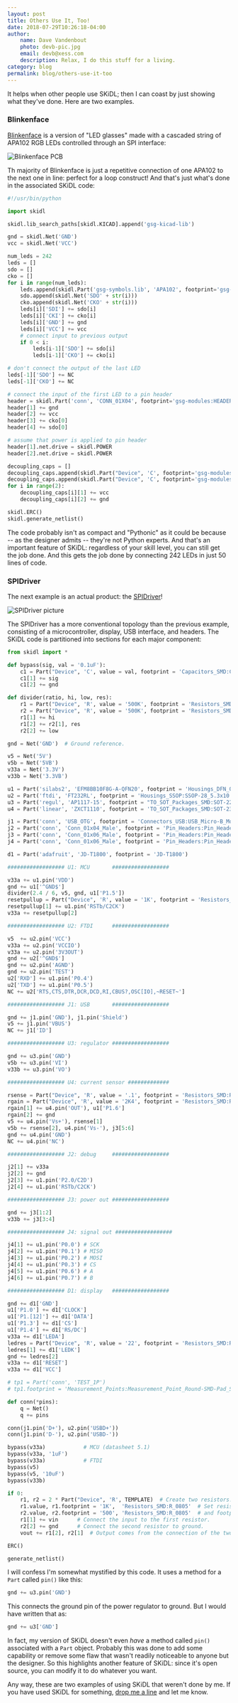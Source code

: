 ```yaml
---
layout: post
title: Others Use It, Too!
date: 2018-07-29T10:26:18-04:00
author:
    name: Dave Vandenbout
    photo: devb-pic.jpg
    email: devb@xess.com
    description: Relax, I do this stuff for a living.
category: blog
permalink: blog/others-use-it-too
---
```


It helps when other people use SKiDL; then I can coast by just showing what they've done.
Here are two examples.


### Blinkenface

[Blinkenface](https://github.com/mossmann/blinkenface) is a version of "LED glasses"
made with a cascaded string of APA102 RGB LEDs controlled through an SPI interface:

![Blinkenface PCB]({{site.url}}/images/others-use-it-too/blinkenface_pcb.png)

Th majority of Blinkenface is just a repetitive connection of one APA102 to the
next one in line: perfect for a loop construct!
And that's just what's done in the associated SKiDL code:

```py
#!/usr/bin/python

import skidl

skidl.lib_search_paths[skidl.KICAD].append('gsg-kicad-lib')

gnd = skidl.Net('GND')
vcc = skidl.Net('VCC')

num_leds = 242
leds = []
sdo = []
cko = []
for i in range(num_leds):
	leds.append(skidl.Part('gsg-symbols.lib', 'APA102', footprint='gsg-modules:APA102-2020'))
	sdo.append(skidl.Net('SDO' + str(i)))
	cko.append(skidl.Net('CKO' + str(i)))
	leds[i]['SDI'] += sdo[i]
	leds[i]['CKI'] += cko[i]
	leds[i]['GND'] += gnd
	leds[i]['VCC'] += vcc
	# connect input to previous output
	if 0 < i:
		leds[i-1]['SDO'] += sdo[i]
		leds[i-1]['CKO'] += cko[i]

# don't connect the output of the last LED
leds[-1]['SDO'] += NC
leds[-1]['CKO'] += NC

# connect the input of the first LED to a pin header
header = skidl.Part('conn', 'CONN_01X04', footprint='gsg-modules:HEADER-1x4')
header[1] += gnd
header[2] += vcc
header[3] += cko[0]
header[4] += sdo[0]

# assume that power is applied to pin header
header[1].net.drive = skidl.POWER
header[2].net.drive = skidl.POWER

decoupling_caps = []
decoupling_caps.append(skidl.Part("Device", 'C', footprint='gsg-modules:0805'))
decoupling_caps.append(skidl.Part("Device", 'C', footprint='gsg-modules:0603'))
for i in range(2):
	decoupling_caps[i][1] += vcc
	decoupling_caps[i][2] += gnd

skidl.ERC()
skidl.generate_netlist()
```

The code probably isn't as compact and "Pythonic" as it could be because
-- as the designer admits -- they're not Python experts.
And that's an important feature of SKiDL: regardless of your skill level,
you can still get the job done.
And this gets the job done by connecting 242 LEDs in just 50 lines of code.


### SPIDriver

The next example is an actual product: the [SPIDriver](https://www.crowdsupply.com/excamera/spidriver)!

![SPIDriver picture](https://github.com/jamesbowman/spidriver/raw/master/images/DSC_1313a.JPG)

The SPIDriver has a more conventional topology than the previous example,
consisting of a microcontroller, display, USB interface, and headers.
The SKiDL code is partitioned into sections for each major component:

```py
from skidl import *

def bypass(sig, val = '0.1uF'):
    c1 = Part("Device", 'C', value = val, footprint = 'Capacitors_SMD:C_0402')
    c1[1] += sig
    c1[2] += gnd

def divider(ratio, hi, low, res):
    r1 = Part("Device", 'R', value = '500K', footprint = 'Resistors_SMD:R_0402')
    r2 = Part("Device", 'R', value = '500K', footprint = 'Resistors_SMD:R_0402')
    r1[1] += hi
    r1[2] += r2[1], res
    r2[2] += low

gnd = Net('GND')  # Ground reference.

v5 = Net('5V')
v5b = Net('5VB')
v33a = Net('3.3V')
v33b = Net('3.3VB')

u1 = Part('silabs2', 'EFM8BB10F8G-A-QFN20', footprint = 'Housings_DFN_QFN:SiliconLabs_QFN-20-1EP_3x3mm_Pitch0.5mm_ThermalVias')
u2 = Part('ftdi', 'FT232RL', footprint = 'Housings_SSOP:SSOP-28_5.3x10.2mm_Pitch0.65mm')
u3 = Part('regul', 'AP1117-15', footprint = "TO_SOT_Packages_SMD:SOT-223-3Lead_TabPin2")
u4 = Part('linear', 'ZXCT1110', footprint = 'TO_SOT_Packages_SMD:SOT-23-5')

j1 = Part('conn', 'USB_OTG', footprint = 'Connectors_USB:USB_Micro-B_Molex_47346-0001')
j2 = Part('conn', 'Conn_01x04_Male', footprint = 'Pin_Headers:Pin_Header_Angled_1x04_Pitch2.54mm')
j3 = Part('conn', 'Conn_01x06_Male', footprint = 'Pin_Headers:Pin_Header_Angled_1x06_Pitch2.54mm')
j4 = Part('conn', 'Conn_01x06_Male', footprint = 'Pin_Headers:Pin_Header_Angled_1x06_Pitch2.54mm')

d1 = Part('adafruit', 'JD-T1800', footprint = 'JD-T1800')

################## U1: MCU       ################## 

v33a += u1.pin('VDD')
gnd += u1['^GND$']
divider(2.4 / 6, v5, gnd, u1['P1.5'])
resetpullup = Part("Device", 'R', value = '1K', footprint = 'Resistors_SMD:R_0402')
resetpullup[1] += u1.pin('RSTb/C2CK')
v33a += resetpullup[2]

################## U2: FTDI      ################## 

v5  += u2.pin('VCC')
v33a += u2.pin('VCCIO')
v33a += u2.pin('3V3OUT')
gnd += u2['^GND$']
gnd += u2.pin('AGND')
gnd += u2.pin('TEST')
u2['RXD'] += u1.pin('P0.4')
u2['TXD'] += u1.pin('P0.5')
NC += u2['RTS,CTS,DTR,DCR,DCD,RI,CBUS?,OSC[IO],~RESET~']

################## J1: USB       ################## 

gnd += j1.pin('GND'), j1.pin('Shield')
v5 += j1.pin('VBUS')
NC += j1['ID']

################## U3: regulator ################## 

gnd += u3.pin('GND')
v5b += u3.pin('VI')
v33b += u3.pin('VO')

################## U4: current sensor ############# 

rsense = Part("Device", 'R', value = '.1', footprint = 'Resistors_SMD:R_0805')
rgain = Part("Device", 'R', value = '2K4', footprint = 'Resistors_SMD:R_0402')
rgain[1] += u4.pin('OUT'), u1['P1.6']
rgain[2] += gnd
v5 += u4.pin('Vs+'), rsense[1]
v5b += rsense[2], u4.pin('Vs-'), j3[5:6]
gnd += u4.pin('GND')
NC += u4.pin('NC')

################## J2: debug     ################## 

j2[1] += v33a
j2[2] += gnd
j2[3] += u1.pin('P2.0/C2D')
j2[4] += u1.pin('RSTb/C2CK')

################## J3: power out ################## 

gnd += j3[1:2]
v33b += j3[3:4]

################## J4: signal out ##################

j4[1] += u1.pin('P0.0') # SCK
j4[2] += u1.pin('P0.1') # MISO
j4[3] += u1.pin('P0.2') # MOSI
j4[4] += u1.pin('P0.3') # CS
j4[5] += u1.pin('P0.6') # A
j4[6] += u1.pin('P0.7') # B

################## D1: display   ################## 

gnd += d1['GND']
u1['P1.0'] += d1['CLOCK']
u1['P1.[12]'] += d1['DATA']
u1['P1.3'] += d1['CS']
u1['P1.4'] += d1['RS/DC']
v33a += d1['LEDA']
ledres = Part("Device", 'R', value = '22', footprint = 'Resistors_SMD:R_0402')
ledres[1] += d1['LEDK']
gnd += ledres[2]
v33a += d1['RESET']
v33a += d1['VCC']

# tp1 = Part('conn', 'TEST_1P')
# tp1.footprint = 'Measurement_Points:Measurement_Point_Round-SMD-Pad_Small'

def conn(*pins):
    q = Net()
    q += pins

conn(j1.pin('D+'), u2.pin('USBD+'))
conn(j1.pin('D-'), u2.pin('USBD-'))

bypass(v33a)            # MCU (datasheet 5.1)
bypass(v33a, '1uF')
bypass(v33a)            # FTDI
bypass(v5)
bypass(v5, '10uF')
bypass(v33b)

if 0:
    r1, r2 = 2 * Part("Device", 'R', TEMPLATE)  # Create two resistors.
    r1.value, r1.footprint = '1K',  'Resistors_SMD:R_0805'  # Set resistor values
    r2.value, r2.footprint = '500', 'Resistors_SMD:R_0805'  # and footprints.
    r1[1] += vin      # Connect the input to the first resistor.
    r2[2] += gnd      # Connect the second resistor to ground.
    vout += r1[2], r2[1]  # Output comes from the connection of the two resistors.

ERC()

generate_netlist()
```

I will confess I'm somewhat mystified by this code.
It uses a method for a `Part` called `pin()` like this:

```py
gnd += u3.pin('GND')
```

This connects the ground pin of the power regulator to ground.
But I would have written that as:

```py
gnd += u3['GND']
```

In fact, my version of SKiDL doesn't even *have* a method called `pin()`
associated with a `Part` object.
Probably this was done to add some capability or remove some flaw that wasn't
readily noticeable to anyone but the designer.
So this highlights another feature of SKiDL: since it's open source, you can modify it to do 
whatever you want.

Any way, these are two examples of using SKiDL that weren't done by me.
If you have used SKiDL for something, [drop me a line](mailto:devb@xess.com) and let me know.
